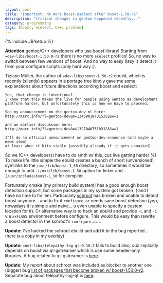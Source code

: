 ```yaml
---
layout: post
title: "Important: No more boost-eselect after boost-1.50-r2"
description: "Critical changes in gentoo happened recently..."
category: programming
tags: [boost, eselect, C++, problem]
---
```

{% include JB/setup %}

**Attention** gentoo/C++ developers who use boost library!
Starting from ``=dev-libs/boost-1.50.0-r2`` there is no more ``eselect`` profiles! So, no way to switch
between few versions of boost! And no way to easy (lazy :) detect it from your configure scripts (only hard way :).

Tiziano Müller, the author of ``=dev-libs/boost-1.50-r2`` ebuild, which is recently (silently) appears
in a portage tree kindly gave me some explanations about future directions according boost and eselect:

    Yes, that change is intentional.
    I know that this makes the live for people using Gentoo as development
    platform harder, but unfortunately this is how we have to proceed.

    See my announcement on the gentoo-dev ml here:
    http://marc.info/?l=gentoo-dev&m=134580187015362&w=1

    and an earlier discussion here:
    http://marc.info/?l=gentoo-dev&m=132704075103126&w=1

    I'll do an official announcement on gentoo-dev-announce (and maybe a news item)
    at least when it hits stable (possibly already if it gets unmasked).

So we (C++ developers) have to do smth w/ this, cuz live getting harder %)
To make life little simple the ebuild creates a bunch of short (unversioned) symlinks to the ``/usr/lib/boost-1_50``
directory, so sometimes it would be enough to add ``-L/usr/lib/boost-1_50`` option for linker
and ``-I/usr/include/boost-1_50`` for compiler.

Fortunately cmake (my primary build system) has a good enough boost detection support, but some packages
in my system got broken :( and I have no time to fix 'em. Particularly [schroot](https://bugs.gentoo.org/show_bug.cgi?id=432790)
has broken and unable to detect boost anymore... and to fix it ``configure.ac`` needs sane boost
detection (yep, nowadays it is simple and naive... u even unable to specify a custom location for it).
Or alternative way is to hack an ebuild and provide ``-L`` and ``-I`` via ``xxFLAGS`` environment before
configure. This would be easy than rewrite a boost detector in the schroot's ``configure.ac`` ...

**Update:** I've hacked the schroot ebuild and add it to the bug reported...
([here](https://github.com/zaufi/zaufi-overlay/blob/master/dev-util/schroot/schroot-1.4.26-r1.ebuild)
is a copy in my overlay)

**Update:** ``=net-libs/telepathy-log-qt-0.10.2`` fails to build also, cuz implicitly depends on boost via
qt-gstreamer which is use some header-only libraries. A bug related to qt-gstreamer is
[here](https://bugs.gentoo.org/show_bug.cgi?id=432242).

**Update:** My report about schroot was included as blocker to another one (bigger)
bug [list of packages that become broken w/ boost-1.50.0-r2](https://bugs.gentoo.org/show_bug.cgi?id=425188).
Separate bug about telepathy-log-qt is [here](https://bugs.gentoo.org/show_bug.cgi?id=432976).
